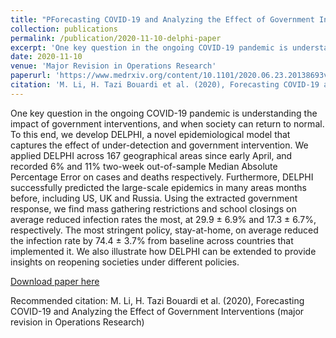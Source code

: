 ```yaml
---
title: "PForecasting COVID-19 and Analyzing the Effect of Government Interventions"
collection: publications
permalink: /publication/2020-11-10-delphi-paper
excerpt: 'One key question in the ongoing COVID-19 pandemic is understanding the impact of government interventions, and when society can return to normal. To this end, we develop DELPHI, a novel epidemiological model that captures the effect of under-detection and government intervention. We applied DELPHI across 167 geographical areas since early April, and recorded 6% and 11% two-week out-of-sample Median Absolute Percentage Error on cases and deaths respectively. Furthermore, DELPHI successfully predicted the large-scale epidemics in many areas months before, including US, UK and Russia. Using the extracted government response, we find mass gathering restrictions and school closings on average reduced infection rates the most, at 29.9 ± 6.9% and 17.3 ± 6.7%, respectively. The most stringent policy, stay-at-home, on average reduced the infection rate by 74.4 ± 3.7% from baseline across countries that implemented it. We also illustrate how DELPHI can be extended to provide insights on reopening societies under different policies.'
date: 2020-11-10
venue: 'Major Revision in Operations Research'
paperurl: 'https://www.medrxiv.org/content/10.1101/2020.06.23.20138693v1'
citation: 'M. Li, H. Tazi Bouardi et al. (2020), Forecasting COVID-19 and Analyzing the Effect of Government Interventions (major revision in Operations Research)'
---
```

One key question in the ongoing COVID-19 pandemic is understanding the impact of government interventions, and when society can return to normal. To this end, we develop DELPHI, a novel epidemiological model that captures the effect of under-detection and government intervention. We applied DELPHI across 167 geographical areas since early April, and recorded 6% and 11% two-week out-of-sample Median Absolute Percentage Error on cases and deaths respectively. Furthermore, DELPHI successfully predicted the large-scale epidemics in many areas months before, including US, UK and Russia. Using the extracted government response, we find mass gathering restrictions and school closings on average reduced infection rates the most, at 29.9 ± 6.9% and 17.3 ± 6.7%, respectively. The most stringent policy, stay-at-home, on average reduced the infection rate by 74.4 ± 3.7% from baseline across countries that implemented it. We also illustrate how DELPHI can be extended to provide insights on reopening societies under different policies.

[Download paper here](https://www.medrxiv.org/content/10.1101/2020.06.23.20138693v1)

Recommended citation: M. Li, H. Tazi Bouardi et al. (2020), Forecasting COVID-19 and Analyzing the Effect of Government Interventions (major revision in Operations Research)
